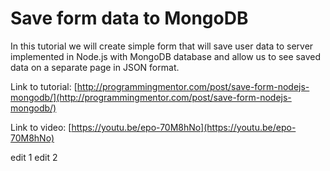 # Save form data to MongoDB 

In this tutorial we will create simple form that will save user data to server implemented in Node.js with MongoDB database and allow us to see saved data on a separate page in JSON format.

Link to tutorial: [http://programmingmentor.com/post/save-form-nodejs-mongodb/](http://programmingmentor.com/post/save-form-nodejs-mongodb/)

Link to video: [https://youtu.be/epo-70M8hNo](https://youtu.be/epo-70M8hNo)

edit 1
edit 2
